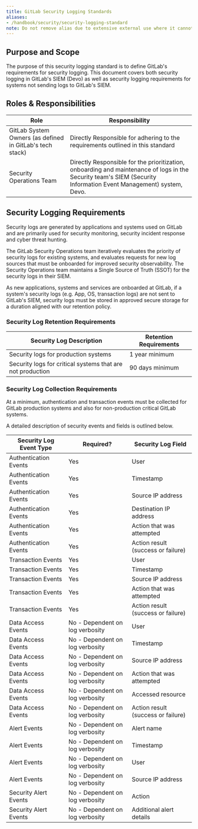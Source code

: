 ```yaml
---
title: GitLab Security Logging Standards
aliases:
- /handbook/security/security-logging-standard
note: Do not remove alias due to extensive external use where it cannot be updated.
---
```


## Purpose and Scope

The purpose of this security logging standard is to define GitLab's requirements for security logging. This document covers both security logging in GitLab's SIEM (Devo) as well as security logging requirements for systems not sending logs to GitLab's SIEM.

## Roles & Responsibilities

| Role | Responsibility |
|------|----------------|
| GitLab System Owners (as defined in GitLab's tech stack) | Directly Responsible for adhering to the requirements outlined in this standard |
| Security Operations Team | Directly Responsible for the prioritization, onboarding and maintenance of logs in the Security team's SIEM (Security Information Event Management) system, Devo. |

## Security Logging Requirements

Security logs are generated by applications and systems used on GitLab and are primarily used for security monitoring, security incident response and cyber threat hunting.

The GitLab Security Operations team iteratively evaluates the priority of security logs for existing systems, and evaluates requests for new log sources that must be onboarded for improved security observability. The Security Operations team maintains a Single Source of Truth (SSOT) for the security logs in their SIEM.

As new applications, systems and services are onboarded at GitLab, if a system's security logs (e.g. App, OS, transaction logs) are not sent to GitLab's SIEM, security logs must be stored in approved secure storage for a duration aligned with our retention policy.

### Security Log Retention Requirements

| Security Log Description | Retention Requirements |
|--------|-------------|
| Security logs for production systems | 1 year minimum |
| Security logs for critical systems that are not production | 90 days minimum |

### Security Log Collection Requirements

At a minimum, authentication and transaction events must be collected for GitLab production systems and also for non-production critical GitLab systems.

A detailed description of security events and fields is outlined below.

| Security Log Event Type | Required? | Security Log Field |
|--------|-------------|--------------|
| Authentication Events | Yes | User |
| Authentication Events | Yes | Timestamp |
| Authentication Events | Yes | Source IP address |
| Authentication Events | Yes | Destination IP address |
| Authentication Events | Yes | Action that was attempted |
| Authentication Events | Yes | Action result (success or failure) |
| Transaction Events | Yes | User |
| Transaction Events | Yes | Timestamp |
| Transaction Events | Yes | Source IP address |
| Transaction Events | Yes | Action that was attempted |
| Transaction Events | Yes | Action result (success or failure) |
| Data Access Events | No - Dependent on log verbosity | User |
| Data Access Events | No - Dependent on log verbosity | Timestamp |
| Data Access Events | No - Dependent on log verbosity | Source IP address |
| Data Access Events | No - Dependent on log verbosity | Action that was attempted |
| Data Access Events | No - Dependent on log verbosity | Accessed resource |
| Data Access Events | No - Dependent on log verbosity | Action result (success or failure) |
| Alert Events | No - Dependent on log verbosity | Alert name |
| Alert Events | No - Dependent on log verbosity | Timestamp |
| Alert Events | No - Dependent on log verbosity | User |
| Alert Events | No - Dependent on log verbosity | Source IP address |
| Security Alert Events | No - Dependent on log verbosity | Action |
| Security Alert Events | No - Dependent on log verbosity | Additional alert details |
